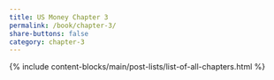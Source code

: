 ```yaml
---
title: US Money Chapter 3
permalink: /book/chapter-3/
share-buttons: false
category: chapter-3
---
```

{% include content-blocks/main/post-lists/list-of-all-chapters.html %}

